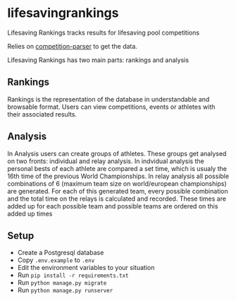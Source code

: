 # lifesavingrankings
Lifesaving Rankings tracks results for lifesaving pool competitions

Relies on [competition-parser](https://github.com/rubenvanerk/competition-parser) to get the data.

Lifesaving Rankings has two main parts: rankings and analysis

## Rankings
Rankings is the representation of the database in understandable and browsable format. Users can view competitions, events or athletes with their associated results.

## Analysis
In Analysis users can create groups of athletes. These groups get analysed on two fronts: individual and relay analysis. 
In indvidual analysis the personal bests of each athlete are compared a set time, which is usualy the 16th time of the previous World Championships.
In relay analysis all possible combinations of 6 (maximum team size on world/european championships) are generated. For each of this generated team, every possible combination and the total time on the relays is calculated and recorded. These times are added up for each possible team and possible teams are ordered on this added up times

## Setup
- Create a Postgresql database
- Copy `.env.example` to `.env`
- Edit the environment variables to your situation
- Run `pip install -r requirements.txt`
- Run `python manage.py migrate`
- Run `python manage.py runserver`
